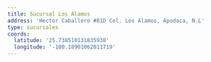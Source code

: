 ```yaml
---
title: Sucursal Los Alamos
address: 'Hector Caballero #81D Col. Los Alamos, Apodaca, N.L'
type: sucursales
coords:
  latitude: '25.738510131835938'
  longitude: '-100.18901062011719'
---
```


